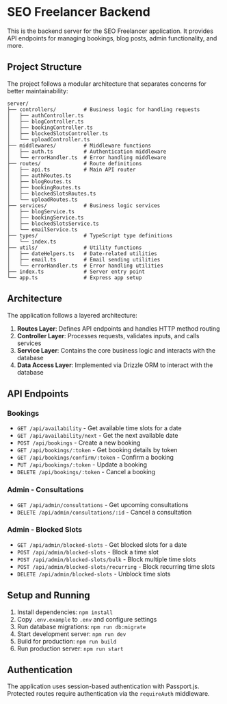# SEO Freelancer Backend

This is the backend server for the SEO Freelancer application. It provides API endpoints for managing bookings, blog posts, admin functionality, and more.

## Project Structure

The project follows a modular architecture that separates concerns for better maintainability:

```
server/
├── controllers/         # Business logic for handling requests
│   ├── authController.ts
│   ├── blogController.ts
│   ├── bookingController.ts
│   ├── blockedSlotsController.ts
│   └── uploadController.ts
├── middlewares/         # Middleware functions
│   ├── auth.ts          # Authentication middleware
│   └── errorHandler.ts  # Error handling middleware
├── routes/              # Route definitions
│   ├── api.ts           # Main API router
│   ├── authRoutes.ts
│   ├── blogRoutes.ts
│   ├── bookingRoutes.ts
│   ├── blockedSlotsRoutes.ts
│   └── uploadRoutes.ts
├── services/            # Business logic services
│   ├── blogService.ts
│   ├── bookingService.ts
│   ├── blockedSlotsService.ts
│   └── emailService.ts
├── types/               # TypeScript type definitions
│   └── index.ts
├── utils/               # Utility functions
│   ├── dateHelpers.ts   # Date-related utilities
│   ├── email.ts         # Email sending utilities
│   └── errorHandler.ts  # Error handling utilities
├── index.ts             # Server entry point
└── app.ts               # Express app setup
```

## Architecture

The application follows a layered architecture:

1. **Routes Layer**: Defines API endpoints and handles HTTP method routing
2. **Controller Layer**: Processes requests, validates inputs, and calls services
3. **Service Layer**: Contains the core business logic and interacts with the database
4. **Data Access Layer**: Implemented via Drizzle ORM to interact with the database

## API Endpoints

### Bookings

- `GET /api/availability` - Get available time slots for a date
- `GET /api/availability/next` - Get the next available date
- `POST /api/bookings` - Create a new booking
- `GET /api/bookings/:token` - Get booking details by token
- `GET /api/bookings/confirm/:token` - Confirm a booking
- `PUT /api/bookings/:token` - Update a booking
- `DELETE /api/bookings/:token` - Cancel a booking

### Admin - Consultations

- `GET /api/admin/consultations` - Get upcoming consultations
- `DELETE /api/admin/consultations/:id` - Cancel a consultation

### Admin - Blocked Slots

- `GET /api/admin/blocked-slots` - Get blocked slots for a date
- `POST /api/admin/blocked-slots` - Block a time slot
- `POST /api/admin/blocked-slots/bulk` - Block multiple time slots
- `POST /api/admin/blocked-slots/recurring` - Block recurring time slots
- `DELETE /api/admin/blocked-slots` - Unblock time slots

## Setup and Running

1. Install dependencies: `npm install`
2. Copy `.env.example` to `.env` and configure settings
3. Run database migrations: `npm run db:migrate`
4. Start development server: `npm run dev`
5. Build for production: `npm run build`
6. Run production server: `npm run start`

## Authentication

The application uses session-based authentication with Passport.js. Protected routes require authentication via the `requireAuth` middleware.

##
